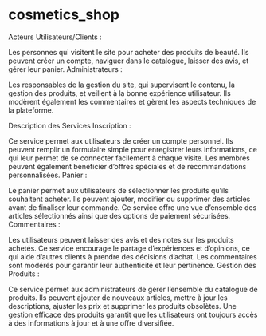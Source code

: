 # cosmetics_shop
Acteurs
Utilisateurs/Clients :

Les personnes qui visitent le site pour acheter des produits de beauté. Ils peuvent créer un compte, naviguer dans le catalogue, laisser des avis, et gérer leur panier.
Administrateurs :

Les responsables de la gestion du site, qui supervisent le contenu, la gestion des produits, et veillent à la bonne expérience utilisateur. Ils modèrent également les commentaires et gèrent les aspects techniques de la plateforme.

Description des Services
Inscription :

Ce service permet aux utilisateurs de créer un compte personnel. Ils peuvent remplir un formulaire simple pour enregistrer leurs informations, ce qui leur permet de se connecter facilement à chaque visite. Les membres peuvent également bénéficier d’offres spéciales et de recommandations personnalisées.
Panier :

Le panier permet aux utilisateurs de sélectionner les produits qu’ils souhaitent acheter. Ils peuvent ajouter, modifier ou supprimer des articles avant de finaliser leur commande. Ce service offre une vue d’ensemble des articles sélectionnés ainsi que des options de paiement sécurisées.
Commentaires :

Les utilisateurs peuvent laisser des avis et des notes sur les produits achetés. Ce service encourage le partage d’expériences et d’opinions, ce qui aide d’autres clients à prendre des décisions d’achat. Les commentaires sont modérés pour garantir leur authenticité et leur pertinence.
Gestion des Produits :

Ce service permet aux administrateurs de gérer l’ensemble du catalogue de produits. Ils peuvent ajouter de nouveaux articles, mettre à jour les descriptions, ajuster les prix et supprimer les produits obsolètes. Une gestion efficace des produits garantit que les utilisateurs ont toujours accès à des informations à jour et à une offre diversifiée.
